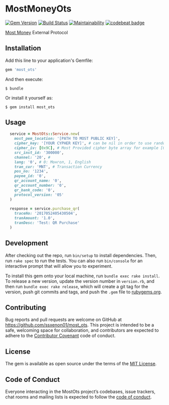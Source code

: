 # MostMoneyOts

[![Gem Version](https://badge.fury.io/rb/most_ots.svg)](https://badge.fury.io/rb/most_ots) [![Build Status](https://travis-ci.org/ssxenon01/most_ots.svg?branch=master)](https://travis-ci.org/ssxenon01/most_ots)
[![Maintainability](https://api.codeclimate.com/v1/badges/afbec1dd7a17291317f5/maintainability)](https://codeclimate.com/github/ssxenon01/most_ots/maintainability)
[![codebeat badge](https://codebeat.co/badges/d51c6f19-41bd-4778-9492-629a0601d40d)](https://codebeat.co/projects/github-com-ssxenon01-most_ots-master)

[Most Money](https://customer.mostmoney.mn/index.aspx?page=content/uctrademerchant#content~share)
External Protocol

## Installation

Add this line to your application's Gemfile:

```ruby
gem 'most_ots'
```

And then execute:

    $ bundle

Or install it yourself as:

    $ gem install most_ots

## Usage

```ruby
  service = MostOts::Service.new(
    most_pem_location: '[PATH TO MOST PUBLIC KEY]', 
    cipher_key: '[YOUR CYPHER KEY]', # can be nil in order to use random key
    cipher_iv: [0x9C], # Most Provided cipher byte array for example [0x9C, 0xC6, 0x60, 0xD0, 0x1A, 0x13, 0x2C, 0x62, 0x68, 0x79, 0x92, 0x84, 0x71, 0xA6, 0x05, 0x13]
    src_inst_id: '300000',
    channel: '20', # 
    lang: '0', # 0: Монгол, 1, English
    tran_cur: 'MNT', # Transaction Currency
    pos_no: '1234',
    payee_id: '0',
    qr_account_name: '0',
    qr_account_number: '0',
    qr_bank_code: '0',
    protocol_version: '05'
  )
  
  response = service.purchase_qr(
    traceNo: '2017052405430504',
    tranAmount: '1.0',
    tranDesc: 'Test: QR Purchase'
  )
```



## Development

After checking out the repo, run `bin/setup` to install dependencies. Then, run `rake spec` to run the tests. You can also run `bin/console` for an interactive prompt that will allow you to experiment.

To install this gem onto your local machine, run `bundle exec rake install`. To release a new version, update the version number in `version.rb`, and then run `bundle exec rake release`, which will create a git tag for the version, push git commits and tags, and push the `.gem` file to [rubygems.org](https://rubygems.org).

## Contributing

Bug reports and pull requests are welcome on GitHub at https://github.com/ssxenon01/most_ots. This project is intended to be a safe, welcoming space for collaboration, and contributors are expected to adhere to the [Contributor Covenant](http://contributor-covenant.org) code of conduct.

## License

The gem is available as open source under the terms of the [MIT License](https://opensource.org/licenses/MIT).

## Code of Conduct

Everyone interacting in the MostOts project’s codebases, issue trackers, chat rooms and mailing lists is expected to follow the [code of conduct](https://github.com/ssxenon01/most_ots/blob/master/CODE_OF_CONDUCT.md).
